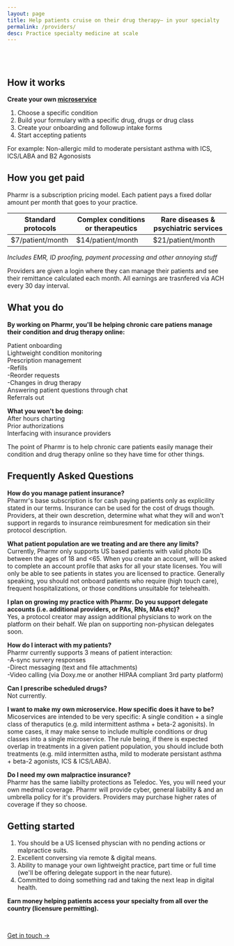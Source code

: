 ```yaml
---
layout: page
title: Help patients cruise on their drug therapy– in your specialty
permalink: /providers/
desc: Practice specialty medicine at scale
---
```

<br>
<br>

## How it works  

**Create your own [microservice](https://cranky-johnson-407f0c.netlify.app/cgrpmigraine.html)**  

1. Choose a specific condition  
2. Build your formulary with a specific drug, drugs or drug class  
3. Create your onboarding and followup intake forms  
4. Start accepting patients  

For example: Non-allergic mild to moderate persistant asthma with ICS, ICS/LABA and B2 Agonosists  

## How you get paid  

Pharmr is a subscription pricing model. Each patient pays a fixed dollar amount per month that goes to your practice.  

| Standard protocols | Complex conditions or therapeutics | Rare diseases & psychiatric services |
|--------------------|------------------------------------|--------------------------------------|
| $7/patient/month   | $14/patient/month                  | $21/patient/month                    |

*Includes EMR, ID proofing, payment processing and other annoying stuff*  

Providers are given a login where they can manage their patients and see their remittance calculated each month. All earnings are trasnfered via ACH every 30 day interval.   

## What you do

**By working on Pharmr, you'll be helping chronic care patiens manage their condition and drug therapy online:**  

Patient onboarding  
Lightweight condition monitoring  
Prescription management  
  -Refills  
  -Reorder requests  
  -Changes in drug therapy  
Answering patient questions through chat  
Referrals out  

**What you won't be doing:**  
After hours charting  
Prior authorizations  
Interfacing with insurance providers  

The point of Pharmr is to help chronic care patients easily manage their condition and drug therapy online so they have time for other things.  

## Frequently Asked Questions  

**How do you manage patient insurance?**  
Pharmr's base subscription is for cash paying patients only as explicility stated in our terms. Insurance can be used for the cost of drugs though. Providers, at their own descretion, determine what what they will and won't support in regards to insurance reimburesment for medication sin their protocol description.  

**What patient population are we treating and are there any limits?**  
Currently, Pharmr only supports US based patients with valid photo IDs between the ages of 18 and <65. When you create an account, will be asked to complete an account profile that asks for all your state licenses. You will only be able to see patients in states you are licensed to practice. Generally speaking, you should not onboard patients who require (high touch care), frequent hospitalizations, or those conditions unsuitable for telehealth.  

**I plan on growing my practice with Pharmr. Do you support delegate accounts (i.e. additional providers, or PAs, RNs, MAs etc)?**  
Yes, a protocol creator may assign additional physicians to work on the platform on their behalf. We plan on supporting non-physican delegates soon.  

**How do I interact with my patients?**  
Pharmr currently supports 3 means of patient interaction:  
  -A-sync survery responses  
  -Direct messaging (text and file attachments)  
  -Video calling (via Doxy.me or another HIPAA compliant 3rd party platform)  
  
**Can I prescribe scheduled drugs?**  
Not currently.  

**I want to make my own microservice. How specific does it have to be?**  
Micoservices are intended to be very specific: A single condition + a single class of theraputics (e.g. mild intermittent asthma + beta-2 agonisits). In some cases, it may make sense to include multiple conditions or drug classes into a single microservice. The rule being, if there is expected overlap in treatments in a given patient population, you should include both treatments (e.g. mild intermitten astha, mild to moderate persistant asthma + beta-2 agonists, ICS & ICS/LABA).  

**Do I need my own malpractice insurance?**  
Pharmr has the same liabilty protections as Teledoc. Yes, you will need your own medmal coverage. Pharmr will provide cyber, general liability & and an umbrella policy for it's providers. Providers may purchase higher rates of coverage if they so choose.  

## Getting started   

1. You should be a US licensed physcian with no pending actions or malpractice suits.  
2. Excellent conversing via remote & digital means.  
3. Ability to manage your own lightweight practice, part time or full time (we'll be offering delegate support in the near future).  
4. Committed to doing something rad and taking the next leap in digital health.  

**Earn money helping patients access your specialty from all over the country (licensure permitting).**   

<br>
<p class="largetype">
  <a href="{{ '/getting-started.html' | relative_url }}">Get in touch →</a>
</p>
